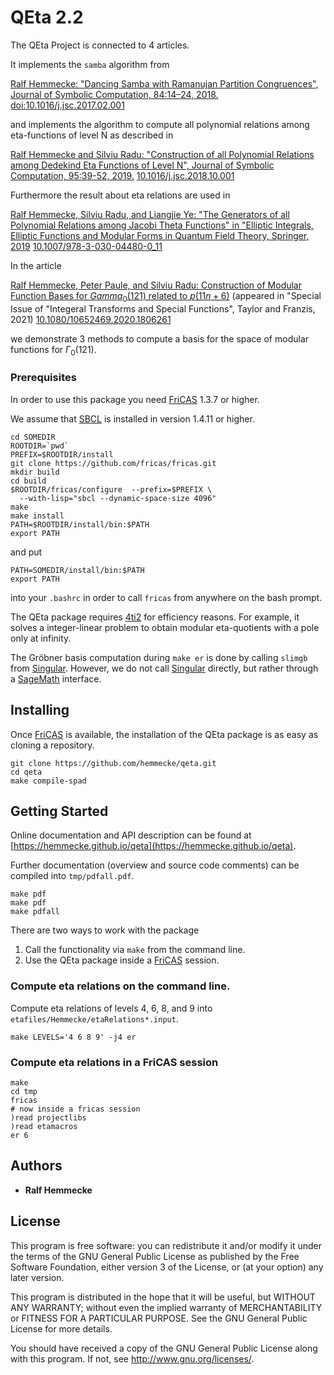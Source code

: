 # QEta 2.2

The QEta Project is connected to 4 articles.

It implements the `samba` algorithm from

[Ralf Hemmecke: "Dancing Samba with Ramanujan Partition Congruences",
Journal of Symbolic Computation, 84:14–24,
2018.](http://www.risc.jku.at/publications/download/risc_5338/DancingSambaRamanujan.pdf)
[doi:10.1016/j.jsc.2017.02.001](https://doi.org/10.1016/j.jsc.2017.02.001)

and implements the algorithm to compute all polynomial relations among
eta-functions of level N as described in

[Ralf Hemmecke and Silviu Radu: "Construction of all Polynomial
Relations among Dedekind Eta Functions of Level N", Journal of
Symbolic Computation, 95:39-52,
2019.](http://www.risc.jku.at/publications/download/risc_5561/etarelations.pdf)
[10.1016/j.jsc.2018.10.001](https://doi.org/10.1016/j.jsc.2018.10.001)

Furthermore the result about eta relations are used in

[Ralf Hemmecke, Silviu Radu, and Liangjie Ye: "The Generators of all
Polynomial Relations among Jacobi Theta
Functions" in "Elliptic Integrals, Elliptic Functions and Modular
Forms in Quantum Field Theory, Springer, 2019](http://www.risc.jku.at/publications/download/risc_5719/thetarelations.pdf)
[10.1007/978-3-030-04480-0_11](https:/doi.org/10.1007/978-3-030-04480-0_11)

In the article

[Ralf Hemmecke, Peter Paule, and Silviu Radu: Construction of Modular
Function Bases for $Gamma_0(121)$ related to
$p(11n+6)$](https://doi.org/10.1080/10652469.2020.1806261)
(appeared in "Special Issue of "Integeral Transforms and Special
Functions", Taylor and Franzis, 2021)
[10.1080/10652469.2020.1806261](https://doi.org/10.1080/10652469.2020.1806261)

we demonstrate 3 methods to compute a basis for the space of modular
functions for $\Gamma_0(121)$.

### Prerequisites

In order to use this package you need [FriCAS] 1.3.7 or higher.

We assume that [SBCL] is installed in version 1.4.11 or higher.

```
cd SOMEDIR
ROOTDIR=`pwd`
PREFIX=$ROOTDIR/install
git clone https://github.com/fricas/fricas.git
mkdir build
cd build
$ROOTDIR/fricas/configure  --prefix=$PREFIX \
  --with-lisp="sbcl --dynamic-space-size 4096"
make
make install
PATH=$ROOTDIR/install/bin:$PATH
export PATH
```
and put

```
PATH=SOMEDIR/install/bin:$PATH
export PATH
```
into your `.bashrc` in order to call `fricas` from anywhere on the
bash prompt.

The QEta package requires [4ti2] for efficiency reasons. For example,
it solves a integer-linear problem to obtain modular eta-quotients
with a pole only at infinity.

The Gröbner basis computation during `make er` is done by calling
`slimgb` from [Singular]. However, we do not call [Singular] directly,
but rather through a [SageMath] interface.

## Installing

Once [FriCAS] is available, the installation of the QEta package is as
easy as cloning a repository.

```
git clone https://github.com/hemmecke/qeta.git
cd qeta
make compile-spad
```

## Getting Started

Online documentation and API description can be found at
[https://hemmecke.github.io/qeta](https://hemmecke.github.io/qeta).

Further documentation (overview and source code comments) can be
compiled into `tmp/pdfall.pdf`.

```
make pdf
make pdf
make pdfall
```

There are two ways to work with the package

1. Call the functionality via `make` from the command line.
1. Use the QEta package inside a [FriCAS] session.

### Compute eta relations on the command line.

Compute eta relations of levels 4, 6, 8, and 9 into
`etafiles/Hemmecke/etaRelations*.input`.

```
make LEVELS='4 6 8 9' -j4 er
```

### Compute eta relations in a FriCAS session

```
make
cd tmp
fricas
# now inside a fricas session
)read projectlibs
)read etamacros
er 6
```

## Authors

* **Ralf Hemmecke**

## License

This program is free software: you can redistribute it and/or modify
it under the terms of the GNU General Public License as published by
the Free Software Foundation, either version 3 of the License, or
(at your option) any later version.

This program is distributed in the hope that it will be useful,
but WITHOUT ANY WARRANTY; without even the implied warranty of
MERCHANTABILITY or FITNESS FOR A PARTICULAR PURPOSE.  See the
GNU General Public License for more details.

You should have received a copy of the GNU General Public License
along with this program.  If not, see <http://www.gnu.org/licenses/>.




[4ti2]:http://www.4ti2.de
[FriCAS]:https://fricas.github.io
[SageMath]:http://sagemath.org
[Singular]:https://www.singular.uni-kl.de/
[SBCL]:http:sbcl.org
